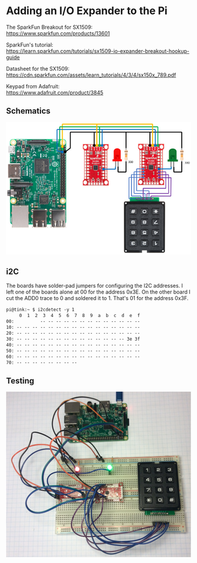 # Adding an I/O Expander to the Pi

The SparkFun Breakout for SX1509:<br>
https://www.sparkfun.com/products/13601

SparkFun's tutorial:<br>
https://learn.sparkfun.com/tutorials/sx1509-io-expander-breakout-hookup-guide

Datasheet for the SX1509:<br>
https://cdn.sparkfun.com/assets/learn_tutorials/4/3/4/sx150x_789.pdf

Keypad from Adafruit:<br>
https://www.adafruit.com/product/3845


## Schematics

![](art/schematic.jpg)

## i2C

The boards have solder-pad jumpers for configuring the I2C addresses. I left one
of the boards alone at 00 for the address 0x3E. On the other board I cut the
ADD0 trace to 0 and soldered it to 1. That's 01 for the address 0x3F.

```
pi@tink:~ $ i2cdetect -y 1
     0  1  2  3  4  5  6  7  8  9  a  b  c  d  e  f
00:          -- -- -- -- -- -- -- -- -- -- -- -- -- 
10: -- -- -- -- -- -- -- -- -- -- -- -- -- -- -- -- 
20: -- -- -- -- -- -- -- -- -- -- -- -- -- -- -- -- 
30: -- -- -- -- -- -- -- -- -- -- -- -- -- -- 3e 3f 
40: -- -- -- -- -- -- -- -- -- -- -- -- -- -- -- -- 
50: -- -- -- -- -- -- -- -- -- -- -- -- -- -- -- -- 
60: -- -- -- -- -- -- -- -- -- -- -- -- -- -- -- -- 
70: -- -- -- -- -- -- -- --                         
``` 

## Testing

![](art/testing.jpg)
